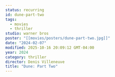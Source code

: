```yaml
---
status: recurring
id: dune-part-two
tags:
  - movies
  - thriller
studio: warner bros
poster: "[[movies/posters/dune-part-two.jpg]]"
date: "2024-02-07"
modified: 2025-10-16 20:09:12 GMT-04:00
year: 2024
category: thriller
director: Denis Villeneuve
title: "Dune: Part Two"
---
```

